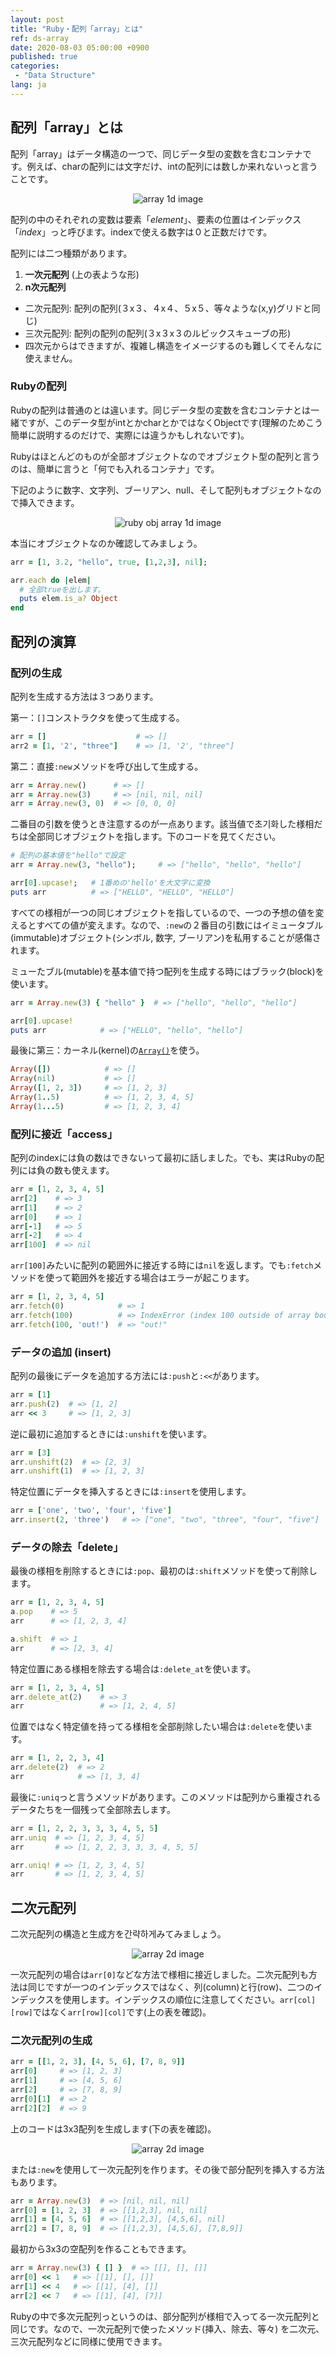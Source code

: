 ```yaml
---
layout: post
title: "Ruby・配列「array」とは"
ref: ds-array
date: 2020-08-03 05:00:00 +0900
published: true
categories:
 - "Data Structure"
lang: ja
---
```


## 配列「array」とは

配列「array」はデータ構造の一つで、同じデータ型の変数を含むコンテナです。例えば、charの配列には文字だけ、intの配列には数しか来れないっと言うことです。

<div style="text-align: center;">
  <img src="assets/images/data-structure/array/array1d-1.png" alt="array 1d image">
</div>

配列の中のそれぞれの変数は要素「_element_」、要素の位置はインデックス「_index_」っと呼びます。indexで使える数字は０と正数だけです。

配列には二つ種類があります。
1. **一次元配列** (上の表ような形)
2. **n次元配列** 
  + 二次元配列: 配列の配列(３x３、４x４、５x５、等々ような(x,y)グリドと同じ)
  + 三次元配列: 配列の配列の配列(３x３x３のルビックスキューブの形)
  + 四次元からはできますが、複雑し構造をイメージするのも難しくてそんなに使えません。

### Rubyの配列
Rubyの配列は普通のとは違います。同じデータ型の変数を含むコンテナとは一緒ですが、このデータ型がintとかcharとかではなくObjectです(理解のためこう簡単に説明するのだけで、実際には違うかもしれないです)。 

Rubyはほとんどのものが全部オブジェクトなのでオブジェクト型の配列と言うのは、簡単に言うと「何でも入れるコンテナ」です。

下記のように数字、文字列、ブーリアン、null、そして配列もオブジェクトなので挿入できます。
<div style="text-align: center;">
  <img src="assets/images/data-structure/array/array1d-2.png" alt="ruby obj array 1d image">
</div>

本当にオブジェクトなのか確認してみましょう。
```rb
arr = [1, 3.2, "hello", true, [1,2,3], nil];

arr.each do |elem|
  # 全部trueを出します。
  puts elem.is_a? Object
end
```

<div class="divider"></div>

##  配列の演算

### 配列の生成

配列を生成する方法は３つあります。

第一：`[]`コンストラクタを使って生成する。

```rb
arr = []                    # => []
arr2 = [1, '2', "three"]    # => [1, '2', "three"]
```

第二：直接`:new`メソッドを呼び出して生成する。 
```rb
arr = Array.new()      # => []
arr = Array.new(3)     # => [nil, nil, nil]
arr = Array.new(3, 0)  # => [0, 0, 0]
```

二番目の引数を使うとき注意するのが一点あります。該当値で초기화した様相だちは全部同じオブジェクトを指します。下のコードを見てください。

```rb
# 配列の基本値を"hello"で設定
arr = Array.new(3, "hello");     # => ["hello", "hello", "hello"]

arr[0].upcase!;   # 1番めの'hello'を大文字に変換
puts arr          # => ["HELLO", "HELLO", "HELLO"] 
```

すべての様相が一つの同じオブジェクトを指しているので、一つの予想の値を変えるとすべての値が変えます。なので、`:new`の２番目の引数にはイミュータブル(immutable)オブジェクト(シンボル, 数字, ブーリアン)を私用することが感傷されます。

ミューたブル(mutable)を基本値で持つ配列を生成する時にはブラック(block)を使います。
```rb
arr = Array.new(3) { "hello" }  # => ["hello", "hello", "hello"]

arr[0].upcase!
puts arr            # => ["HELLO", "hello", "hello"]
```

最後に第三：カーネル(kernel)の[`Array()`](https://ruby-doc.org/core-2.7.0/Kernel.html#method-i-Array)を使う。
```rb
Array([])            # => []
Array(nil)           # => []
Array([1, 2, 3])     # => [1, 2, 3]
Array(1..5)          # => [1, 2, 3, 4, 5]
Array(1...5)         # => [1, 2, 3, 4]
```

### 配列に接近「access」

配列のindexには負の数はできないって最初に話しました。でも、実はRubyの配列には負の数も使えます。
```rb
arr = [1, 2, 3, 4, 5]
arr[2]    # => 3
arr[1]    # => 2
arr[0]    # => 1
arr[-1]   # => 5
arr[-2]   # => 4
arr[100]  # => nil
```

`arr[100]`みたいに配列の範囲外に接近する時には`nil`を返します。でも`:fetch`メソッドを使って範囲外を接近する場合はエラーが起こります。

```rb
arr = [1, 2, 3, 4, 5]
arr.fetch(0)            # => 1
arr.fetch(100)          # => IndexError (index 100 outside of array bounds: -5...5)
arr.fetch(100, 'out!')  # => "out!"
```

### データの追加 (insert)

配列の最後にデータを追加する方法には`:push`と`:<<`があります。

```rb
arr = [1]
arr.push(2)  # => [1, 2]
arr << 3     # => [1, 2, 3]
```

逆に最初に追加するときには`:unshift`を使います。
```rb
arr = [3]
arr.unshift(2)  # => [2, 3]
arr.unshift(1)  # => [1, 2, 3]
``` 

特定位置にデータを挿入するときには`:insert`を使用します。
```rb
arr = ['one', 'two', 'four', 'five']
arr.insert(2, 'three')   # => ["one", "two", "three", "four", "five"]
```

### データの除去「delete」

最後の様相を削除するときには`:pop`、最初のは`:shift`メソッドを使って削除します。

```rb
arr = [1, 2, 3, 4, 5]
a.pop    # => 5
arr      # => [1, 2, 3, 4]

a.shift  # => 1
arr      # => [2, 3, 4]
```

特定位置にある様相を除去する場合は`:delete_at`を使います。
```rb
arr = [1, 2, 3, 4, 5]
arr.delete_at(2)    # => 3
arr                 # => [1, 2, 4, 5]
```

位置ではなく特定値を持ってる様相を全部削除したい場合は`:delete`を使います。
```rb
arr = [1, 2, 2, 3, 4]
arr.delete(2)  # => 2
arr            # => [1, 3, 4]
```

最後に`:uniq`っと言うメソッドがあります。このメソッドは配列から重複されるデータたちを一個残って全部除去します。
```rb
arr = [1, 2, 2, 3, 3, 3, 4, 5, 5]
arr.uniq  # => [1, 2, 3, 4, 5]
arr       # => [1, 2, 2, 3, 3, 3, 4, 5, 5]

arr.uniq! # => [1, 2, 3, 4, 5]
arr       # => [1, 2, 3, 4, 5] 
```

<div class="divider"></div>

## 二次元配列
二次元配列の構造と生成方を간략하게みてみましょう。

<div style="text-align: center;">
  <img src="assets/images/data-structure/array/array2d-1.png" alt="array 2d image">
</div>

一次元配列の場合は`arr[0]`などな方法で様相に接近しました。二次元配列も方法は同じですが一つのインデックスではなく、列(column)と行(row)、二つのインデックスを使用します。インデックスの順位に注意してください。`arr[col][row]`ではなく`arr[row][col]`です(上の表を確認)。

### 二次元配列の生成

```rb
arr = [[1, 2, 3], [4, 5, 6], [7, 8, 9]]
arr[0]     # => [1, 2, 3]
arr[1]     # => [4, 5, 6]
arr[2]     # => [7, 8, 9]
arr[0][1]  # => 2
arr[2][2]  # => 9
```

上のコードは3x3配列を生成します(下の表を確認)。

<div style="text-align: center;">
  <img src="assets/images/data-structure/array/array2d-2.png" alt="array 2d image">
</div>

または`:new`を使用して一次元配列を作ります。その後で部分配列を挿入する方法もあります。
```rb
arr = Array.new(3)  # => [nil, nil, nil]
arr[0] = [1, 2, 3]  # => [[1,2,3], nil, nil]
arr[1] = [4, 5, 6]  # => [[1,2,3], [4,5,6], nil]
arr[2] = [7, 8, 9]  # => [[1,2,3], [4,5,6], [7,8,9]]
```

最初から3x3の空配列を作ることもできます。
```rb
arr = Array.new(3) { [] }  # => [[], [], []]
arr[0] << 1   # => [[1], [], []]
arr[1] << 4   # => [[1], [4], []]
arr[2] << 7   # => [[1], [4], [7]]
```

Rubyの中で多次元配列っというのは、部分配列が様相で入ってる一次元配列と同じです。なので、一次元配列で使ったメソッド(挿入、除去、等々) を二次元、三次元配列などに同様に使用できます。
